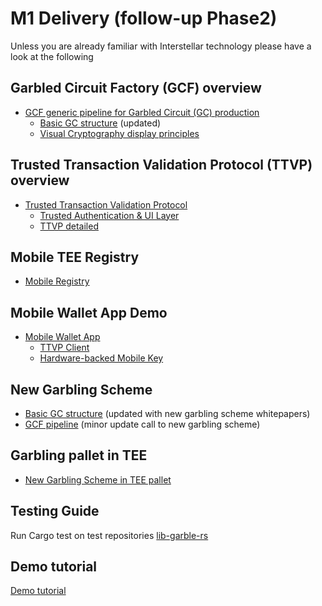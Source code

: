 # M1 Delivery (follow-up Phase2)

Unless you are already familiar with Interstellar technology please have a look at the following

## Garbled Circuit Factory (GCF) overview
- [GCF generic pipeline for Garbled Circuit (GC) production](./GCF.md)
    - [Basic GC structure](./GC.md) (updated)
    - [Visual Cryptography display principles](./VC-GC.md)

## Trusted Transaction Validation Protocol (TTVP) overview
- [Trusted Transaction Validation Protocol](./TTVP.md)
    - [Trusted Authentication & UI Layer](./TAUI.md)
    - [TTVP detailed](./TTVP_detailed.md)
    
## Mobile TEE Registry
- [Mobile Registry](./Mobile_Registry.md)

## Mobile Wallet App Demo

- [Mobile Wallet App](./Mobile_App.md)
    - [TTVP Client](./TTVP_client.md)
    - [Hardware-backed Mobile Key](./HBMK.md)

## New Garbling Scheme

- [Basic GC structure](./GC.md) (updated with new garbling scheme whitepapers)
- [GCF pipeline](./GCF_pipeline_detailed.md) (minor update call to new garbling scheme)

## Garbling pallet in TEE
- [New Garbling Scheme in TEE pallet](./TTVP-TEE.md)

## Testing Guide
Run Cargo test on test repositories
[lib-garble-rs](https://github.com/Interstellar-Network/lib-garble-rs/tree/w3f-phase2-milestone1)


## Demo tutorial

[Demo tutorial](./2M1_demo_tutorial.md)
